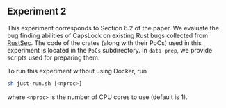 ## Experiment 2

This experiment corresponds to Section 6.2 of the paper. We
evaluate the bug finding abilities of CapsLock on existing Rust bugs collected from
[RustSec](https://rustsec.org/).
The code of the crates (along with their PoCs)
used in this experiment is located in the `PoCs` subdirectory.
In `data-prep`, we provide scripts used for preparing them.

To run this experiment without using Docker, run
```bash
sh just-run.sh [<nproc>]
```
where `<nproc>` is the number of CPU cores to use (default is 1).

